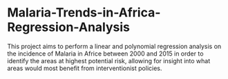 # Malaria-Trends-in-Africa-Regression-Analysis

This project aims to perform a linear and polynomial regression analysis on the incidence of Malaria in Africe between 2000 and 2015 in order to identify the areas at highest potential risk, allowing for insight into what areas would most benefit from interventionist policies.
